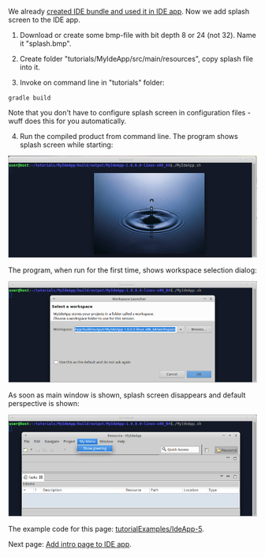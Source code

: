 We already [created IDE bundle and used it in IDE app](Create-IDE-bundle-and-use-it-in-IDE-app). Now we add splash screen to the IDE app.

1. Download or create some bmp-file with bit depth 8 or 24 (not 32). Name it "splash.bmp".

2. Create folder "tutorials/MyIdeApp/src/main/resources", copy splash file into it.

3. Invoke on command line in "tutorials" folder:

  ```shell
  gradle build
  ```

  Note that you don't have to configure splash screen in configuration files - wuff does this for you automatically.
  
4. Run the compiled product from command line. The program shows splash screen while starting:

  ![IdeApp-5-run-1](images/IdeApp-5-run-1.png "IdeApp-5-run-1")
   
  The program, when run for the first time, shows workspace selection dialog:

  ![IdeApp-5-run-2](images/IdeApp-5-run-2.png "IdeApp-5-run-2")

  As soon as main window is shown, splash screen disappears and default perspective is shown:

  ![IdeApp-5-run-3](images/IdeApp-5-run-3.png "IdeApp-5-run-3")

The example code for this page: [tutorialExamples/IdeApp-5](../tree/master/tutorialExamples/IdeApp-5).

Next page: [Add intro page to IDE app](Add-intro-page-to-IDE-app).